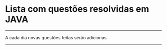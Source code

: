 # Lista com questões resolvidas em JAVA
- - -

A cada dia novas questões feitas serão adicionas.

- - -
